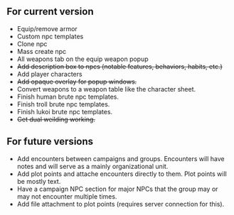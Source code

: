 ## For current version ##
* Equip/remove armor
* Custom npc templates
* Clone npc
* Mass create npc
* All weapons tab on the equip weapon popup
* <strike>Add description box to npcs (notable features, behaviors, habits, etc.)</strike>
* Add player characters
* <strike>Add opaque overlay for popup windows.</strike>
* Convert weapons to a weapon table like the character sheet.
* Finish human brute npc templates.
* Finish troll brute npc templates.
* Finish lukoi brute npc templates.
* <strike>Get dual weilding working.</strike>


## For future versions ##
* Add encounters between campaigns and groups.  Encounters will have notes and will serve as a mainly organizational unit.
* Add plot points and attache encounters directly to them.  Plot points will be mostly text.
* Have a campaign NPC section for major NPCs that the group may or may not encounter multiple times.
* Add file attachment to plot points (requires server connection for this).
